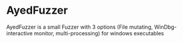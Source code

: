 # AyedFuzzer
AyedFuzzer is a small Fuzzer with 3 options (File mutating, WinDbg-interactive monitor, multi-processing) for windows executables
